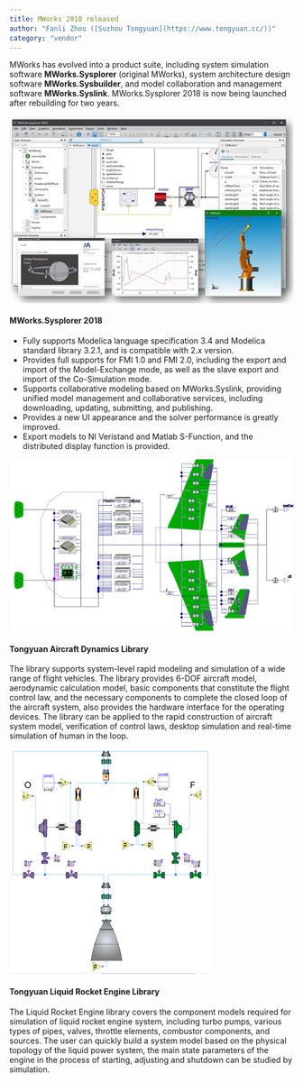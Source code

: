 ```yaml
---
title: MWorks 2018 released
author: "Fanli Zhou ([Suzhou Tongyuan](https://www.tongyuan.cc/))"
category: "vendor"
---
```

MWorks has evolved into a product suite, including system simulation software
**MWorks.Sysplorer** (original MWorks), system architecture design software
**MWorks.Sysbuilder**, and model collaboration and management software
**MWorks.Syslink**. MWorks.Sysplorer 2018 is now being launched after rebuilding for
two years.

![](MWorks-Sysplorer-2018.png)

#### MWorks.Sysplorer 2018
- Fully supports Modelica language specification 3.4 and Modelica standard library 3.2.1,
and is compatible with 2.x version.
- Provides full supports for FMI 1.0 and FMI 2.0, including the export and import of the
Model-Exchange mode, as well as the slave export and import of the Co-Simulation
mode.
- Supports collaborative modeling based on MWorks.Syslink, providing unified model
management and collaborative services, including downloading, updating, submitting,
and publishing.
- Provides a new UI appearance and the solver performance is greatly improved.
- Export models to NI Veristand and Matlab S-Function, and the distributed display
function is provided.

![](MWorks-Aircraft-Dynamics-Library.png)
#### Tongyuan Aircraft Dynamics Library
The library supports system-level rapid modeling and simulation of a wide range of flight
vehicles. The library provides 6-DOF aircraft model, aerodynamic calculation model,
basic components that constitute the flight control law, and the necessary components to
complete the closed loop of the aircraft system, also provides the hardware interface for
the operating devices. The library can be applied to the rapid construction of aircraft
system model, verification of control laws, desktop simulation and real-time simulation of
human in the loop.

![](MWorks-Liquid-Rocket-Engine-Library.png)
#### Tongyuan Liquid Rocket Engine Library
The Liquid Rocket Engine library covers the component models required for simulation of
liquid rocket engine system, including turbo pumps, various types of pipes, valves,
throttle elements, combustor components, and sources. The user can quickly build a
system model based on the physical topology of the liquid power system, the main state
parameters of the engine in the process of starting, adjusting and shutdown can be
studied by simulation.
